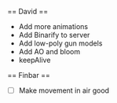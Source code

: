 == David ==

- Add more animations
- Add Binarify to server
- Add low-poly gun models
- Add AO and bloom
- keepAlive

== Finbar ==

- [ ] Make movement in air good
